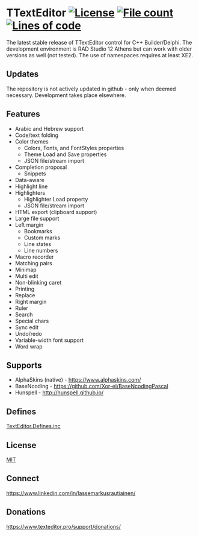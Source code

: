 # TTextEditor [![License](https://img.shields.io/badge/License-MIT-yellowgreen.svg)](https://opensource.org/licenses/MIT) [![File count](https://tokei.rs/b1/github/TextEditorPro/TTextEditor?category=files)](https://github.com/TextEditorPro/TTextEditor/tree/main/Source) [![Lines of code](https://tokei.rs/b1/github/TextEditorPro/TTextEditor?category=code)](https://github.com/TextEditorPro/TTextEditor/tree/main/Source)

The latest stable release of TTextEditor control for C++ Builder/Delphi. 
The development environment is RAD Studio 12 Athens but can work with older versions as well (not tested). 
The use of namespaces requires at least XE2.

## Updates

The repository is not actively updated in github - only when deemed necessary. 
Development takes place elsewhere. 

## Features

- Arabic and Hebrew support
- Code/text folding
- Color themes 
  - Colors, Fonts, and FontStyles properties
  - Theme Load and Save properties 
  - JSON file/stream import
- Completion proposal
  - Snippets
- Data-aware
- Highlight line
- Highlighters 
  - Highlighter Load property
  - JSON file/stream import
- HTML export (clipboard support)
- Large file support
- Left margin
	- Bookmarks
	- Custom marks
	- Line states
	- Line numbers
- Macro recorder
- Matching pairs
- Minimap
- Multi edit
- Non-blinking caret
- Printing
- Replace
- Right margin
- Ruler
- Search
- Special chars
- Sync edit
- Undo/redo
- Variable-width font support
- Word wrap

## Supports

- AlphaSkins (native) - https://www.alphaskins.com/
- BaseNcoding - https://github.com/Xor-el/BaseNcodingPascal
- Hunspell - http://hunspell.github.io/

## Defines

[TextEditor.Defines.inc](https://github.com/TextEditorPro/TTextEditor/blob/main/Source/TextEditor.Defines.inc)

## License

[MIT](https://github.com/TextEditorPro/TTextEditor/blob/main/LICENSE)

## Connect

https://www.linkedin.com/in/lassemarkusrautiainen/

## Donations

https://www.texteditor.pro/support/donations/
